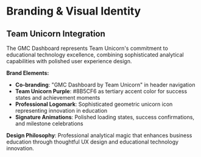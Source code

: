 # Branding & Visual Identity

## Team Unicorn Integration
The GMC Dashboard represents Team Unicorn's commitment to educational technology excellence, combining sophisticated analytical capabilities with polished user experience design.

**Brand Elements:**
- **Co-branding**: "GMC Dashboard by Team Unicorn" in header navigation
- **Team Unicorn Purple**: #8B5CF6 as tertiary accent color for success states and achievement moments  
- **Professional Logomark**: Sophisticated geometric unicorn icon representing innovation in education
- **Signature Animations**: Polished loading states, success confirmations, and milestone celebrations

**Design Philosophy**: Professional analytical magic that enhances business education through thoughtful UX design and educational technology innovation.
